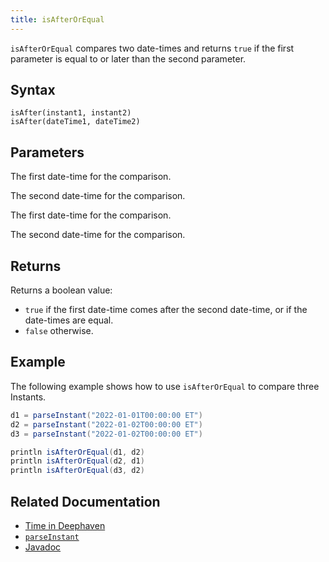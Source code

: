 ```yaml
---
title: isAfterOrEqual
---
```


`isAfterOrEqual` compares two date-times and returns `true` if the first parameter is equal to or later than the second parameter.

## Syntax

```
isAfter(instant1, instant2)
isAfter(dateTime1, dateTime2)
```

## Parameters

<ParamTable>
<Param name="instant1" type="Instant">

The first date-time for the comparison.

</Param>
<Param name="instant2" type="Instant">

The second date-time for the comparison.

</Param>
<Param name="dateTime1" type="ZonedDateTime">

The first date-time for the comparison.

</Param>
<Param name="dateTime2" type="dateTime2">

The second date-time for the comparison.

</Param>
</ParamTable>

## Returns

Returns a boolean value:

- `true` if the first date-time comes after the second date-time, or if the date-times are equal.
- `false` otherwise.

## Example

The following example shows how to use `isAfterOrEqual` to compare three Instants.

```groovy order=:log
d1 = parseInstant("2022-01-01T00:00:00 ET")
d2 = parseInstant("2022-01-02T00:00:00 ET")
d3 = parseInstant("2022-01-02T00:00:00 ET")

println isAfterOrEqual(d1, d2)
println isAfterOrEqual(d2, d1)
println isAfterOrEqual(d3, d2)
```

## Related Documentation

- [Time in Deephaven](../../../conceptual/time-in-deephaven.md)
- [`parseInstant`](./parseInstant.md)
- [Javadoc](https://deephaven.io/core/javadoc/io/deephaven/time/DateTimeUtils.html#isAfterOrEqual(java.time.Instant,java.time.Instant))
